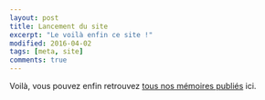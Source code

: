 ```yaml
---
layout: post
title: Lancement du site
excerpt: "Le voilà enfin ce site !"
modified: 2016-04-02
tags: [meta, site]
comments: true
---
```


Voilà, vous pouvez enfin retrouvez [tous nos mémoires publiés](/dossiers/) ici.
